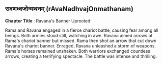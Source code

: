 ## रावणध्वजोन्मथनम् (rAvaNadhvajOnmathanam)
**Chapter Title** : Ravana's Banner Uprooted

Rama and Ravana engaged in a fierce chariot battle, causing fear among all beings. Both armies stood still, watching in awe. Ravana aimed arrows at Rama's chariot banner but missed. Rama then shot an arrow that cut down Ravana's chariot banner. Enraged, Ravana unleashed a storm of weapons. Rama's horses remained unshaken. Both warriors exchanged countless arrows, creating a terrifying spectacle. The battle was intense and thrilling.